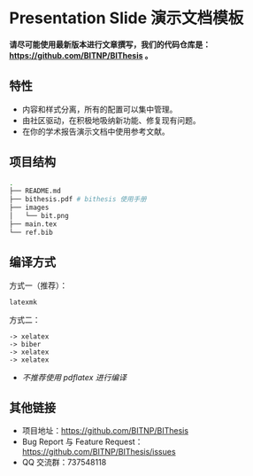# Presentation Slide 演示文档模板

**请尽可能使用最新版本进行文章撰写，我们的代码仓库是：https://github.com/BITNP/BIThesis 。**

## 特性

- 内容和样式分离，所有的配置可以集中管理。
- 由社区驱动，在积极地吸纳新功能、修复现有问题。
- 在你的学术报告演示文档中使用参考文献。

## 项目结构

```sh
.
├── README.md
├── bithesis.pdf # bithesis 使用手册
├── images
│   └── bit.png
├── main.tex
└── ref.bib
```

## 编译方式

方式一（推荐）：
```
latexmk
```

方式二：
```
-> xelatex
-> biber
-> xelatex
-> xelatex
```

- *不推荐使用 pdflatex 进行编译*

## 其他链接

- 项目地址：https://github.com/BITNP/BIThesis
- Bug Report 与 Feature Request：https://github.com/BITNP/BIThesis/issues
- QQ 交流群：737548118
